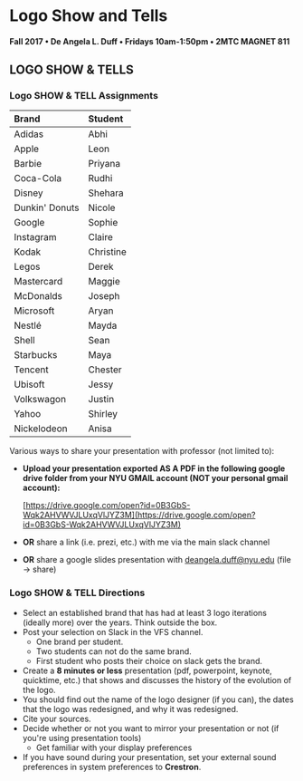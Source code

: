 # Logo Show and Tells

#### Fall 2017 • De Angela L. Duff • Fridays 10am-1:50pm • 2MTC MAGNET 811

## LOGO SHOW & TELLS

### Logo SHOW & TELL Assignments

| Brand | Student |
| :--- | :--- |
| Adidas | Abhi |
| Apple | Leon |
| Barbie | Priyana |
| Coca-Cola | Rudhi |
| Disney | Shehara |
| Dunkin' Donuts | Nicole |
| Google | Sophie |
| Instagram | Claire |
| Kodak | Christine |
| Legos | Derek |
| Mastercard | Maggie |
| McDonalds | Joseph |
| Microsoft | Aryan |
| Nestlé | Mayda |
| Shell | Sean |
| Starbucks | Maya |
| Tencent | Chester |
| Ubisoft | Jessy |
| Volkswagon | Justin |
| Yahoo | Shirley |
| Nickelodeon | Anisa |

Various ways to share your presentation with professor \(not limited to\):

* **Upload your presentation exported AS A PDF in the following google drive folder from your NYU GMAIL account \(NOT your personal gmail account\):**

  [https://drive.google.com/open?id=0B3GbS-Wqk2AHVWVJLUxqVlJYZ3M](https://drive.google.com/open?id=0B3GbS-Wqk2AHVWVJLUxqVlJYZ3M)

* **OR** share a link \(i.e. prezi, etc.\) with me via the main slack channel
* **OR**  share a google slides presentation with deangela.duff@nyu.edu \(file -&gt; share\) 

### Logo SHOW & TELL Directions

* Select an established brand that has had at least 3 logo iterations \(ideally more\) over the years. Think outside the box. 
* Post your selection on Slack in the VFS channel.
  * One brand per student. 
  * Two students can not do the same brand. 
  * First student who posts their choice on slack gets the brand.
* Create a **8 minutes or less** presentation \(pdf, powerpoint, keynote, quicktime, etc.\) that shows and discusses the history of the evolution of the logo. 
* You should find out the name of the logo designer \(if you can\), the dates that the logo was redesigned, and why it was redesigned.
* Cite your sources.
* Decide whether or not you want to mirror your presentation or not \(if you're using presentation tools\)
  * Get familiar with your display preferences
* If you have sound during your presentation, set your external sound preferences in system preferences to **Crestron**.

